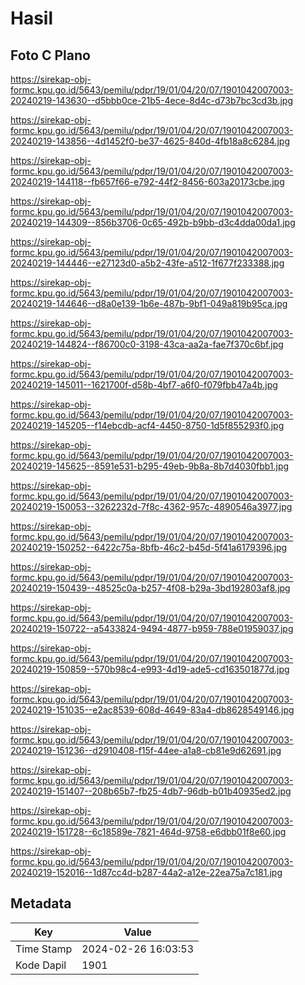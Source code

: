 # Hasil

## Foto C Plano

https://sirekap-obj-formc.kpu.go.id/5643/pemilu/pdpr/19/01/04/20/07/1901042007003-20240219-143630--d5bbb0ce-21b5-4ece-8d4c-d73b7bc3cd3b.jpg

https://sirekap-obj-formc.kpu.go.id/5643/pemilu/pdpr/19/01/04/20/07/1901042007003-20240219-143856--4d1452f0-be37-4625-840d-4fb18a8c6284.jpg

https://sirekap-obj-formc.kpu.go.id/5643/pemilu/pdpr/19/01/04/20/07/1901042007003-20240219-144118--fb657f66-e792-44f2-8456-603a20173cbe.jpg

https://sirekap-obj-formc.kpu.go.id/5643/pemilu/pdpr/19/01/04/20/07/1901042007003-20240219-144309--856b3706-0c65-492b-b9bb-d3c4dda00da1.jpg

https://sirekap-obj-formc.kpu.go.id/5643/pemilu/pdpr/19/01/04/20/07/1901042007003-20240219-144446--e27123d0-a5b2-43fe-a512-1f677f233388.jpg

https://sirekap-obj-formc.kpu.go.id/5643/pemilu/pdpr/19/01/04/20/07/1901042007003-20240219-144646--d8a0e139-1b6e-487b-9bf1-049a819b95ca.jpg

https://sirekap-obj-formc.kpu.go.id/5643/pemilu/pdpr/19/01/04/20/07/1901042007003-20240219-144824--f86700c0-3198-43ca-aa2a-fae7f370c6bf.jpg

https://sirekap-obj-formc.kpu.go.id/5643/pemilu/pdpr/19/01/04/20/07/1901042007003-20240219-145011--1621700f-d58b-4bf7-a6f0-f079fbb47a4b.jpg

https://sirekap-obj-formc.kpu.go.id/5643/pemilu/pdpr/19/01/04/20/07/1901042007003-20240219-145205--f14ebcdb-acf4-4450-8750-1d5f855293f0.jpg

https://sirekap-obj-formc.kpu.go.id/5643/pemilu/pdpr/19/01/04/20/07/1901042007003-20240219-145625--8591e531-b295-49eb-9b8a-8b7d4030fbb1.jpg

https://sirekap-obj-formc.kpu.go.id/5643/pemilu/pdpr/19/01/04/20/07/1901042007003-20240219-150053--3262232d-7f8c-4362-957c-4890546a3977.jpg

https://sirekap-obj-formc.kpu.go.id/5643/pemilu/pdpr/19/01/04/20/07/1901042007003-20240219-150252--6422c75a-8bfb-46c2-b45d-5f41a6179396.jpg

https://sirekap-obj-formc.kpu.go.id/5643/pemilu/pdpr/19/01/04/20/07/1901042007003-20240219-150439--48525c0a-b257-4f08-b29a-3bd192803af8.jpg

https://sirekap-obj-formc.kpu.go.id/5643/pemilu/pdpr/19/01/04/20/07/1901042007003-20240219-150722--a5433824-9494-4877-b959-788e01959037.jpg

https://sirekap-obj-formc.kpu.go.id/5643/pemilu/pdpr/19/01/04/20/07/1901042007003-20240219-150859--570b98c4-e993-4d19-ade5-cd163501877d.jpg

https://sirekap-obj-formc.kpu.go.id/5643/pemilu/pdpr/19/01/04/20/07/1901042007003-20240219-151035--e2ac8539-608d-4649-83a4-db8628549146.jpg

https://sirekap-obj-formc.kpu.go.id/5643/pemilu/pdpr/19/01/04/20/07/1901042007003-20240219-151236--d2910408-f15f-44ee-a1a8-cb81e9d62691.jpg

https://sirekap-obj-formc.kpu.go.id/5643/pemilu/pdpr/19/01/04/20/07/1901042007003-20240219-151407--208b65b7-fb25-4db7-96db-b01b40935ed2.jpg

https://sirekap-obj-formc.kpu.go.id/5643/pemilu/pdpr/19/01/04/20/07/1901042007003-20240219-151728--6c18589e-7821-464d-9758-e6dbb01f8e60.jpg

https://sirekap-obj-formc.kpu.go.id/5643/pemilu/pdpr/19/01/04/20/07/1901042007003-20240219-152016--1d87cc4d-b287-44a2-a12e-22ea75a7c181.jpg


## Metadata

| Key        | Value               |
| ---------- | ------------------- |
| Time Stamp | 2024-02-26 16:03:53 |
| Kode Dapil | 1901                |



